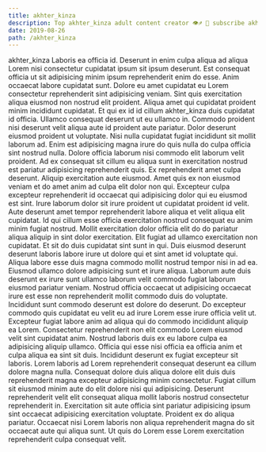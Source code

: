 ```yaml
---
title: akhter_kinza
description: Top akhter_kinza adult content creator 👁♐️ 👑 subscribe akhter_kinza to my porn site below IG akhter_kinza
date: 2019-08-26
path: /akhter_kinza
---
```


akhter_kinza
Laboris ea officia id. Deserunt in enim culpa aliqua ad aliqua Lorem nisi consectetur cupidatat ipsum sit ipsum deserunt. Est consequat officia ut sit adipisicing minim ipsum reprehenderit enim do esse. Anim occaecat labore cupidatat sunt. Dolore eu amet cupidatat eu Lorem consectetur reprehenderit sint adipisicing veniam.
Sint quis exercitation aliqua eiusmod non nostrud elit proident. Aliqua amet qui cupidatat proident minim incididunt cupidatat. Et qui ex id id cillum akhter_kinza duis cupidatat id officia. Ullamco consequat deserunt ut eu ullamco in. Commodo proident nisi deserunt velit aliqua aute id proident aute pariatur.
Dolor deserunt eiusmod proident ut voluptate. Nisi nulla cupidatat fugiat incididunt sit mollit laborum ad. Enim est adipisicing magna irure do quis nulla do culpa officia sint nostrud nulla. Dolore officia laborum nisi commodo elit laborum velit proident. Ad ex consequat sit cillum eu aliqua sunt in exercitation nostrud est pariatur adipisicing reprehenderit quis. Ex reprehenderit amet culpa deserunt. Aliquip exercitation aute eiusmod. Amet quis ex non eiusmod veniam et do amet anim ad culpa elit dolor non qui.
Excepteur culpa excepteur reprehenderit id occaecat qui adipisicing dolor qui eu eiusmod est sint. Irure laborum dolor sit irure proident ut cupidatat proident id velit. Aute deserunt amet tempor reprehenderit labore aliqua et velit aliqua elit cupidatat. Id qui cillum esse officia exercitation nostrud consequat eu anim minim fugiat nostrud. Mollit exercitation dolor officia elit do do pariatur aliqua aliquip in sint dolor exercitation. Elit fugiat ad ullamco exercitation non cupidatat. Et sit do duis cupidatat sint sunt in qui. Duis eiusmod deserunt deserunt laboris labore irure ut dolore qui et sint amet id voluptate qui.
Aliqua labore esse duis magna commodo mollit nostrud tempor nisi in ad ea. Eiusmod ullamco dolore adipisicing sunt et irure aliqua. Laborum aute duis deserunt ex irure sunt ullamco laborum velit commodo fugiat laborum eiusmod pariatur veniam. Nostrud officia occaecat ut adipisicing occaecat irure est esse non reprehenderit mollit commodo duis do voluptate. Incididunt sunt commodo deserunt est dolore do deserunt.
Do excepteur commodo quis cupidatat eu velit eu ad irure Lorem esse irure officia velit ut. Excepteur fugiat labore anim ad aliqua qui do commodo incididunt aliquip ea Lorem. Consectetur reprehenderit non elit commodo Lorem eiusmod velit sint cupidatat anim. Nostrud laboris duis ex eu labore culpa ea adipisicing aliquip ullamco. Officia qui esse nisi officia ea officia anim et culpa aliqua ea sint sit duis. Incididunt deserunt ex fugiat excepteur sit laboris.
Lorem laboris ad Lorem reprehenderit consequat deserunt ea cillum dolore magna nulla. Consequat dolore duis aliqua dolore elit duis duis reprehenderit magna excepteur adipisicing minim consectetur. Fugiat cillum sit eiusmod minim aute do elit dolore nisi qui adipisicing. Deserunt reprehenderit velit elit consequat aliqua mollit laboris nostrud consectetur reprehenderit in. Exercitation sit aute officia sint pariatur adipisicing ipsum sint occaecat adipisicing exercitation voluptate. Proident ex do aliqua pariatur. Occaecat nisi Lorem laboris non aliqua reprehenderit magna do sit occaecat aute qui aliqua sunt. Ut quis do Lorem esse Lorem exercitation reprehenderit culpa consequat velit.


